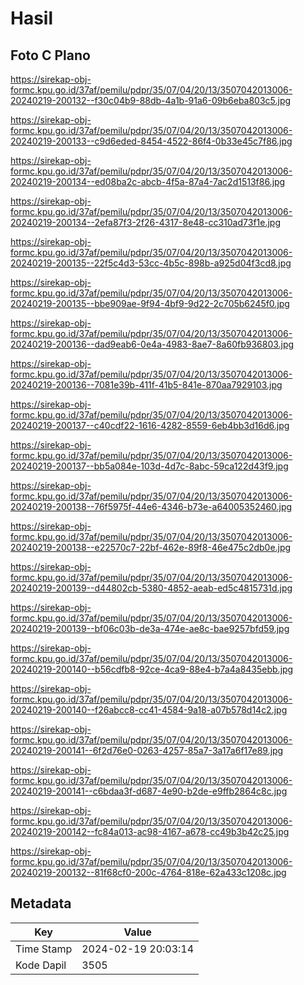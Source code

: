 # Hasil

## Foto C Plano

https://sirekap-obj-formc.kpu.go.id/37af/pemilu/pdpr/35/07/04/20/13/3507042013006-20240219-200132--f30c04b9-88db-4a1b-91a6-09b6eba803c5.jpg

https://sirekap-obj-formc.kpu.go.id/37af/pemilu/pdpr/35/07/04/20/13/3507042013006-20240219-200133--c9d6eded-8454-4522-86f4-0b33e45c7f86.jpg

https://sirekap-obj-formc.kpu.go.id/37af/pemilu/pdpr/35/07/04/20/13/3507042013006-20240219-200134--ed08ba2c-abcb-4f5a-87a4-7ac2d1513f86.jpg

https://sirekap-obj-formc.kpu.go.id/37af/pemilu/pdpr/35/07/04/20/13/3507042013006-20240219-200134--2efa87f3-2f26-4317-8e48-cc310ad73f1e.jpg

https://sirekap-obj-formc.kpu.go.id/37af/pemilu/pdpr/35/07/04/20/13/3507042013006-20240219-200135--22f5c4d3-53cc-4b5c-898b-a925d04f3cd8.jpg

https://sirekap-obj-formc.kpu.go.id/37af/pemilu/pdpr/35/07/04/20/13/3507042013006-20240219-200135--bbe909ae-9f94-4bf9-9d22-2c705b6245f0.jpg

https://sirekap-obj-formc.kpu.go.id/37af/pemilu/pdpr/35/07/04/20/13/3507042013006-20240219-200136--dad9eab6-0e4a-4983-8ae7-8a60fb936803.jpg

https://sirekap-obj-formc.kpu.go.id/37af/pemilu/pdpr/35/07/04/20/13/3507042013006-20240219-200136--7081e39b-411f-41b5-841e-870aa7929103.jpg

https://sirekap-obj-formc.kpu.go.id/37af/pemilu/pdpr/35/07/04/20/13/3507042013006-20240219-200137--c40cdf22-1616-4282-8559-6eb4bb3d16d6.jpg

https://sirekap-obj-formc.kpu.go.id/37af/pemilu/pdpr/35/07/04/20/13/3507042013006-20240219-200137--bb5a084e-103d-4d7c-8abc-59ca122d43f9.jpg

https://sirekap-obj-formc.kpu.go.id/37af/pemilu/pdpr/35/07/04/20/13/3507042013006-20240219-200138--76f5975f-44e6-4346-b73e-a64005352460.jpg

https://sirekap-obj-formc.kpu.go.id/37af/pemilu/pdpr/35/07/04/20/13/3507042013006-20240219-200138--e22570c7-22bf-462e-89f8-46e475c2db0e.jpg

https://sirekap-obj-formc.kpu.go.id/37af/pemilu/pdpr/35/07/04/20/13/3507042013006-20240219-200139--d44802cb-5380-4852-aeab-ed5c4815731d.jpg

https://sirekap-obj-formc.kpu.go.id/37af/pemilu/pdpr/35/07/04/20/13/3507042013006-20240219-200139--bf06c03b-de3a-474e-ae8c-bae9257bfd59.jpg

https://sirekap-obj-formc.kpu.go.id/37af/pemilu/pdpr/35/07/04/20/13/3507042013006-20240219-200140--b56cdfb8-92ce-4ca9-88e4-b7a4a8435ebb.jpg

https://sirekap-obj-formc.kpu.go.id/37af/pemilu/pdpr/35/07/04/20/13/3507042013006-20240219-200140--f26abcc8-cc41-4584-9a18-a07b578d14c2.jpg

https://sirekap-obj-formc.kpu.go.id/37af/pemilu/pdpr/35/07/04/20/13/3507042013006-20240219-200141--6f2d76e0-0263-4257-85a7-3a17a6f17e89.jpg

https://sirekap-obj-formc.kpu.go.id/37af/pemilu/pdpr/35/07/04/20/13/3507042013006-20240219-200141--c6bdaa3f-d687-4e90-b2de-e9ffb2864c8c.jpg

https://sirekap-obj-formc.kpu.go.id/37af/pemilu/pdpr/35/07/04/20/13/3507042013006-20240219-200142--fc84a013-ac98-4167-a678-cc49b3b42c25.jpg

https://sirekap-obj-formc.kpu.go.id/37af/pemilu/pdpr/35/07/04/20/13/3507042013006-20240219-200132--81f68cf0-200c-4764-818e-62a433c1208c.jpg


## Metadata

| Key        | Value               |
| ---------- | ------------------- |
| Time Stamp | 2024-02-19 20:03:14 |
| Kode Dapil | 3505                |



